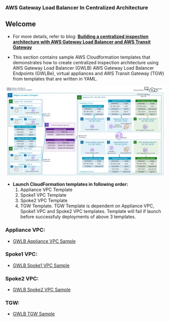 ### AWS Gateway Load Balancer In Centralized Architecture

## Welcome

* For more details, refer to blog: **[Building a centralized inspection architecture with AWS Gateway Load Balancer and AWS Transit Gateway](https://aws.amazon.com/blogs/networking-and-content-delivery/building-a-centralized-inspection-architecture-with-AWS-Gateway-Load-Balancer-and-AWS-Transit-Gateway)**

* This section contains sample AWS Cloudformation templates that demonstrates how to create centralized inspection architecture using AWS Gateway Load Balancer (GWLB) AWS Gateway Load Balancer Endpoints (GWLBe), virtual appliances and AWS Transit Gateway (TGW) from templates that are written in YAML.

![](images/gwlb_centralized_architecture.jpg)

* **Launch CloudFormation templates in following order:**
  1. Appliance VPC Template
  2. Spoke1 VPC Template
  3. Spoke2 VPC Template
  4. TGW Template. TGW Template is dependent on Appliance VPC, Spoke1 VPC and Spoke2 VPC templates. Template will fail if launch before successfuly deployments of above 3 templates.

### **Appliance VPC:**
* [GWLB Appliance VPC Sample](CentralizedArchitectureApplianceVpc2Az.yaml)

### **Spoke1 VPC:**
* [GWLB Spoke1 VPC Sample](CentralizedArchitectureSpoke1Vpc2Az.yaml)

### **Spoke2 VPC:**
* [GWLB Spoke2 VPC Sample](CentralizedArchitectureSpoke2Vpc2Az.yaml)

### **TGW:**
* [GWLB TGW Sample](CentralizedArchitectureTgw.yaml)